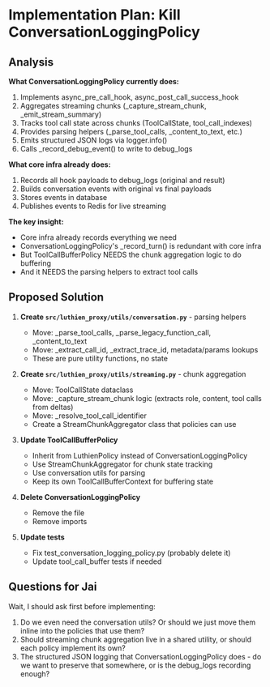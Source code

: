 # Implementation Plan: Kill ConversationLoggingPolicy

## Analysis

**What ConversationLoggingPolicy currently does:**
1. Implements async_pre_call_hook, async_post_call_success_hook
2. Aggregates streaming chunks (_capture_stream_chunk, _emit_stream_summary)
3. Tracks tool call state across chunks (ToolCallState, tool_call_indexes)
4. Provides parsing helpers (_parse_tool_calls, _content_to_text, etc.)
5. Emits structured JSON logs via logger.info()
6. Calls _record_debug_event() to write to debug_logs

**What core infra already does:**
1. Records all hook payloads to debug_logs (original and result)
2. Builds conversation events with original vs final payloads
3. Stores events in database
4. Publishes events to Redis for live streaming

**The key insight:**
- Core infra already records everything we need
- ConversationLoggingPolicy's _record_turn() is redundant with core infra
- But ToolCallBufferPolicy NEEDS the chunk aggregation logic to do buffering
- And it NEEDS the parsing helpers to extract tool calls

## Proposed Solution

1. **Create `src/luthien_proxy/utils/conversation.py`** - parsing helpers
   - Move: _parse_tool_calls, _parse_legacy_function_call, _content_to_text
   - Move: _extract_call_id, _extract_trace_id, metadata/params lookups
   - These are pure utility functions, no state

2. **Create `src/luthien_proxy/utils/streaming.py`** - chunk aggregation
   - Move: ToolCallState dataclass
   - Move: _capture_stream_chunk logic (extracts role, content, tool calls from deltas)
   - Move: _resolve_tool_call_identifier
   - Create a StreamChunkAggregator class that policies can use

3. **Update ToolCallBufferPolicy**
   - Inherit from LuthienPolicy instead of ConversationLoggingPolicy
   - Use StreamChunkAggregator for chunk state tracking
   - Use conversation utils for parsing
   - Keep its own ToolCallBufferContext for buffering state

4. **Delete ConversationLoggingPolicy**
   - Remove the file
   - Remove imports

5. **Update tests**
   - Fix test_conversation_logging_policy.py (probably delete it)
   - Update tool_call_buffer tests if needed

## Questions for Jai

Wait, I should ask first before implementing:

1. Do we even need the conversation utils? Or should we just move them inline into the policies that use them?
2. Should streaming chunk aggregation live in a shared utility, or should each policy implement its own?
3. The structured JSON logging that ConversationLoggingPolicy does - do we want to preserve that somewhere, or is the debug_logs recording enough?
